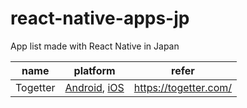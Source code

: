 react-native-apps-jp
===

App list made with React Native in Japan

name  | platform  | refer
------|-----------|--------
Togetter  | [Android](https://play.google.com/store/apps/details?id=com.togetter.app), [iOS](https://itunes.apple.com/jp/app/id387151129) | https://togetter.com/
